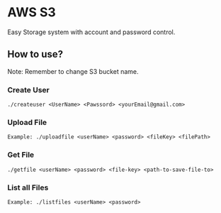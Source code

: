 # AWS S3
Easy Storage system with account and password control.

## How to use?
Note: Remember to change S3 bucket name.

### Create User
```
./createuser <UserName> <Pawssord> <yourEmail@gmail.com>
```

### Upload File
```
Example: ./uploadfile <userName> <password> <fileKey> <filePath>
```

### Get File
```
./getfile <userName> <password> <file-key> <path-to-save-file-to>
```

### List all Files
```
Example: ./listfiles <userName> <password>
```
